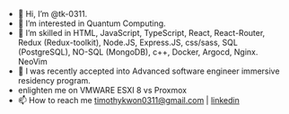 - 👋 Hi, I’m @tk-0311.
- 👀 I’m interested in Quantum Computing.
- 🌱 I’m skilled in HTML, JavaScript, TypeScript, React, React-Router, Redux (Redux-toolkit), Node.JS, Express.JS, css/sass, SQL (PostgreSQL), NO-SQL (MongoDB), c++, Docker, Argocd, Nginx. NeoVim
- 💞️ I was recently accepted into Advanced software engineer immersive residency program.
- enlighten me on VMWARE ESXI 8 vs Proxmox
- 📫 How to reach me 
 timothykwon0311@gmail.com | <a href=linkedin.com/in/timothy-m-kwon>linkedin</a>
<!---
tk-0311/tk-0311 is a ✨ special ✨ repository because its `README.md` (this file) appears on your GitHub profile.
You can click the Preview link to take a look at your changes.
--->
